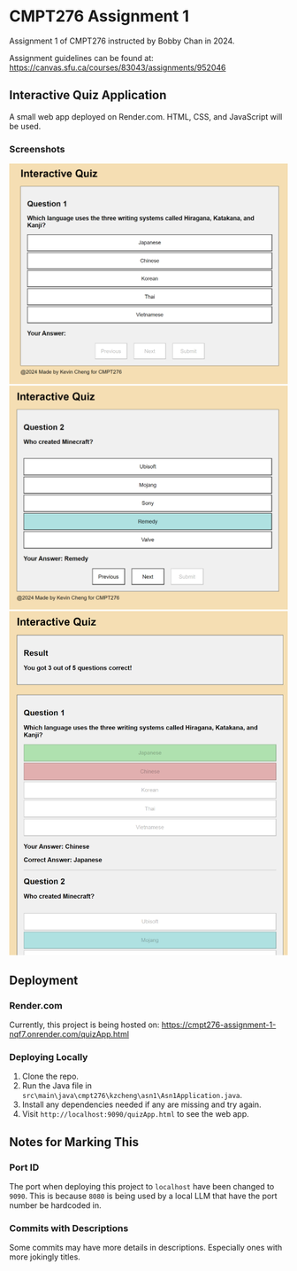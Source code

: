 # CMPT276 Assignment 1
Assignment 1 of CMPT276 instructed by Bobby Chan in 2024.

Assignment guidelines can be found at: <https://canvas.sfu.ca/courses/83043/assignments/952046>

## Interactive Quiz Application
A small web app deployed on Render.com. HTML, CSS, and JavaScript will be used.

### Screenshots
![Default](<documentation/Screenshot 2024-02-03 180341.png>)
![Answer Selected](<documentation/Screenshot 2024-02-03 180610.png>)
![Results Screen](<documentation/Screenshot 2024-02-03 180722.png>)

## Deployment
### Render.com
Currently, this project is being hosted on: <https://cmpt276-assignment-1-nqf7.onrender.com/quizApp.html>

### Deploying Locally
1. Clone the repo.
2. Run the Java file in `src\main\java\cmpt276\kzcheng\asn1\Asn1Application.java`.
3. Install any dependencies needed if any are missing and try again.
4. Visit `http://localhost:9090/quizApp.html` to see the web app.

## Notes for Marking This
### Port ID
The port when deploying this project to `localhost` have been changed to `9090`. This is because `8080` is being used by a local LLM that have the port number be hardcoded in.

### Commits with Descriptions
Some commits may have more details in descriptions. Especially ones with more jokingly titles.